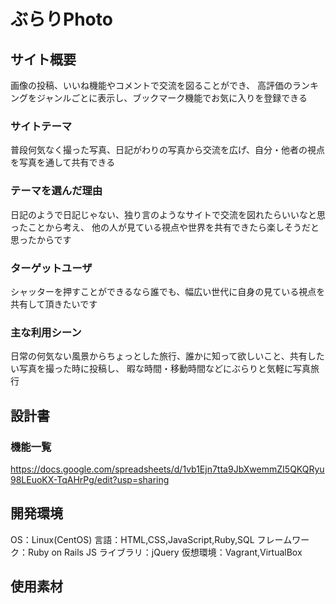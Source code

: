# ぶらりPhoto

## サイト概要

画像の投稿、いいね機能やコメントで交流を図ることができ、
高評価のランキングをジャンルごとに表示し、ブックマーク機能でお気に入りを登録できる

### サイトテーマ

普段何気なく撮った写真、日記がわりの写真から交流を広げ、自分・他者の視点を写真を通して共有できる

### テーマを選んだ理由

日記のようで日記じゃない、独り言のようなサイトで交流を図れたらいいなと思ったことから考え、
他の人が見ている視点や世界を共有できたら楽しそうだと思ったからです

### ターゲットユーザ

シャッターを押すことができるなら誰でも、幅広い世代に自身の見ている視点を共有して頂きたいです

### 主な利用シーン

日常の何気ない風景からちょっとした旅行、誰かに知って欲しいこと、共有したい写真を撮った時に投稿し、
暇な時間・移動時間などにぶらりと気軽に写真旅行

## 設計書

### 機能一覧

https://docs.google.com/spreadsheets/d/1vb1Ejn7tta9JbXwemmZI5QKQRyu98LEuoKX-TqAHrPg/edit?usp=sharing

## 開発環境

OS：Linux(CentOS)
言語：HTML,CSS,JavaScript,Ruby,SQL
フレームワーク：Ruby on Rails
JS ライブラリ：jQuery
仮想環境：Vagrant,VirtualBox

## 使用素材
